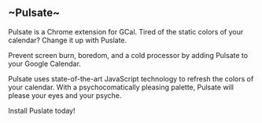 ## ~Pulsate~

Pulsate is a Chrome extension for GCal.  Tired of the static colors of your calendar? Change it up with Puslate.

Prevent screen burn, boredom, and a cold processor by adding Pulsate to your Google Calendar.

Pulsate uses state-of-the-art JavaScript technology to refresh the colors of your calendar.  With a psychocomatically pleasing palette, Pulsate will please your eyes and your psyche.

Install Puslate today! <Link coming soon>
